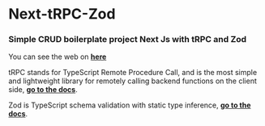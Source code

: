# Next-tRPC-Zod

### Simple CRUD boilerplate project Next Js with tRPC and Zod

You can see the web on [**here**](https://next-trpc-zod.netlify.app/)

tRPC stands for TypeScript Remote Procedure Call, and is the most simple and lightweight library for remotely calling backend functions on the client side, [**go to the docs**](https://trpc.io/docs).

Zod is TypeScript schema validation with static type inference, [**go to the docs**](https://zod.dev/).
